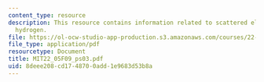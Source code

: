 ```yaml
---
content_type: resource
description: This resource contains information related to scattered elastically from
  hydrogen.
file: https://ol-ocw-studio-app-production.s3.amazonaws.com/courses/22-05-neutron-science-and-reactor-physics-fall-2009/8deee208cd1748700add1e9683d53b8a_MIT22_05F09_ps03.pdf
file_type: application/pdf
resourcetype: Document
title: MIT22_05F09_ps03.pdf
uid: 8deee208-cd17-4870-0add-1e9683d53b8a
---
```

